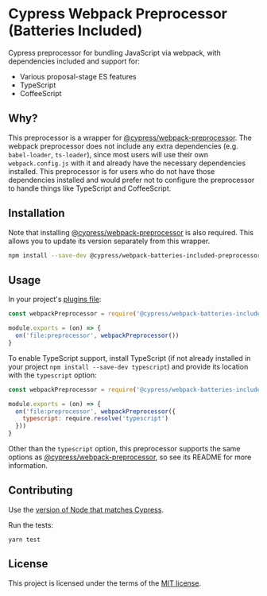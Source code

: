 # Cypress Webpack Preprocessor (Batteries Included)

Cypress preprocessor for bundling JavaScript via webpack, with dependencies included and support for:

- Various proposal-stage ES features
- TypeScript
- CoffeeScript

## Why?

This preprocessor is a wrapper for [@cypress/webpack-preprocessor](https://github.com/cypress-io/cypress/tree/master/npm/webpack-preprocessor#readme). The webpack preprocessor does not include any extra dependencies (e.g. `babel-loader`, `ts-loader`), since most users will use their own `webpack.config.js` with it and already have the necessary dependencies installed. This preprocessor is for users who do not have those dependencies installed and would prefer not to configure the preprocessor to handle things like TypeScript and CoffeeScript.

## Installation

Note that installing [@cypress/webpack-preprocessor](https://github.com/cypress-io/cypress-webpack-preprocessor) is also required. This allows you to update its version separately from this wrapper.

```sh
npm install --save-dev @cypress/webpack-batteries-included-preprocessor @cypress/webpack-preprocessor
```

## Usage

In your project's [plugins file](https://on.cypress.io/guides/tooling/plugins-guide.html):

```javascript
const webpackPreprocessor = require('@cypress/webpack-batteries-included-preprocessor')

module.exports = (on) => {
  on('file:preprocessor', webpackPreprocessor())
}
```

To enable TypeScript support, install TypeScript (if not already installed in your project `npm install --save-dev typescript`) and provide its location with the `typescript` option:

```javascript
const webpackPreprocessor = require('@cypress/webpack-batteries-included-preprocessor')

module.exports = (on) => {
  on('file:preprocessor', webpackPreprocessor({
    typescript: require.resolve('typescript')
  }))
}
```

Other than the `typescript` option, this preprocessor supports the same options as [@cypress/webpack-preprocessor](https://github.com/cypress-io/cypress/tree/master/npm/webpack-preprocessor#readme), so see its README for more information.

## Contributing

Use the [version of Node that matches Cypress](https://github.com/cypress-io/cypress/blob/develop/.node-version).

Run the tests:

```shell
yarn test
```

## License

This project is licensed under the terms of the [MIT license](/LICENSE.md).

[semantic-image]: https://img.shields.io/badge/%20%20%F0%9F%93%A6%F0%9F%9A%80-semantic--release-e10079.svg
[semantic-url]: https://github.com/semantic-release/semantic-release
